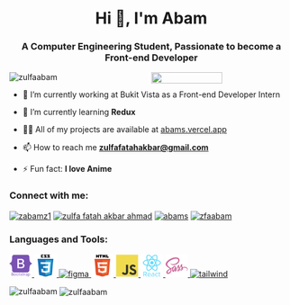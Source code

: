<h1 align="center">Hi 👋, I'm Abam</h1>
<h3 align="center">A Computer Engineering Student, Passionate to become a Front-end Developer</h3>

<img align="right" width="50%" height="50%" src="https://user-images.githubusercontent.com/63113235/141676567-28c3257c-2894-4887-b9d4-3c3ede11ca64.gif">

<p align="left"> <img src="https://komarev.com/ghpvc/?username=zulfaabam&label=Profile%20views&color=0e75b6&style=flat" alt="zulfaabam" /> </p>

- 🔭 I’m currently working at Bukit Vista as a Front-end Developer Intern 

- 🌱 I’m currently learning **Redux**

- 👨‍💻 All of my projects are available at [abams.vercel.app](https://abams.vercel.app/)

- 📫 How to reach me **zulfafatahakbar@gmail.com**

- ⚡ Fun fact: **I love Anime**

<h3 align="left">Connect with me:</h3>
<p align="left">
<a href="https://twitter.com/zabamz1" target="blank"><img align="center" src="https://raw.githubusercontent.com/rahuldkjain/github-profile-readme-generator/master/src/images/icons/Social/twitter.svg" alt="zabamz1" height="30" width="40" /></a>
<a href="https://linkedin.com/in/zulfa-fatah-akbar-ahmad" target="blank"><img align="center" src="https://raw.githubusercontent.com/rahuldkjain/github-profile-readme-generator/master/src/images/icons/Social/linked-in-alt.svg" alt="zulfa fatah akbar ahmad" height="30" width="40" /></a>
<a href="https://fb.com/zulfafatah.akbarahmad" target="blank"><img align="center" src="https://raw.githubusercontent.com/rahuldkjain/github-profile-readme-generator/master/src/images/icons/Social/facebook.svg" alt="abams" height="30" width="40" /></a>
<a href="https://instagram.com/zfaabam" target="blank"><img align="center" src="https://raw.githubusercontent.com/rahuldkjain/github-profile-readme-generator/master/src/images/icons/Social/instagram.svg" alt="zfaabam" height="30" width="40" /></a>
</p>

<h3 align="left">Languages and Tools:</h3>
<p align="left"> <a href="https://getbootstrap.com" target="_blank"> <img src="https://raw.githubusercontent.com/devicons/devicon/master/icons/bootstrap/bootstrap-plain-wordmark.svg" alt="bootstrap" width="40" height="40"/> </a> <a href="https://www.w3schools.com/css/" target="_blank"> <img src="https://raw.githubusercontent.com/devicons/devicon/master/icons/css3/css3-original-wordmark.svg" alt="css3" width="40" height="40"/> </a> <a href="https://www.figma.com/" target="_blank"> <img src="https://www.vectorlogo.zone/logos/figma/figma-icon.svg" alt="figma" width="40" height="40"/> </a> <a href="https://www.w3.org/html/" target="_blank"> <img src="https://raw.githubusercontent.com/devicons/devicon/master/icons/html5/html5-original-wordmark.svg" alt="html5" width="40" height="40"/> </a> <a href="https://developer.mozilla.org/en-US/docs/Web/JavaScript" target="_blank"> <img src="https://raw.githubusercontent.com/devicons/devicon/master/icons/javascript/javascript-original.svg" alt="javascript" width="40" height="40"/> </a> <a href="https://reactjs.org/" target="_blank"> <img src="https://raw.githubusercontent.com/devicons/devicon/master/icons/react/react-original-wordmark.svg" alt="react" width="40" height="40"/> </a> <a href="https://sass-lang.com" target="_blank"> <img src="https://raw.githubusercontent.com/devicons/devicon/master/icons/sass/sass-original.svg" alt="sass" width="40" height="40"/> </a> <a href="https://tailwindcss.com/" target="_blank"> <img src="https://www.vectorlogo.zone/logos/tailwindcss/tailwindcss-icon.svg" alt="tailwind" width="40" height="40"/> </a> </p>

<p><img align="left" src="https://github-readme-stats.vercel.app/api/top-langs?username=zulfaabam&show_icons=true&locale=en&layout=compact" alt="zulfaabam" /></p>

<p>&nbsp;<img align="center" src="https://github-readme-stats.vercel.app/api?username=zulfaabam&show_icons=true&locale=en" alt="zulfaabam" /></p>
